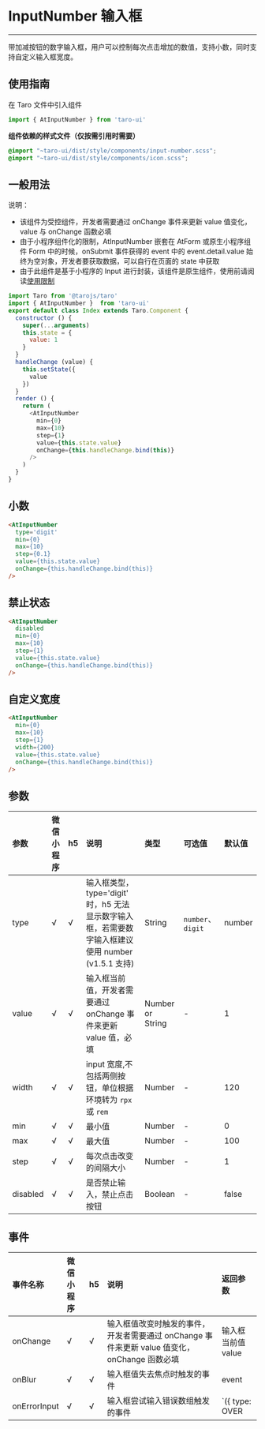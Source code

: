 # InputNumber 输入框

------

带加减按钮的数字输入框，用户可以控制每次点击增加的数值，支持小数，同时支持自定义输入框宽度。

## 使用指南

在 Taro 文件中引入组件

```js
import { AtInputNumber } from 'taro-ui'
```

**组件依赖的样式文件（仅按需引用时需要）**

```scss
@import "~taro-ui/dist/style/components/input-number.scss";
@import "~taro-ui/dist/style/components/icon.scss";
```

## 一般用法

说明：

- 该组件为受控组件，开发者需要通过 onChange 事件来更新 value 值变化，value 与 onChange 函数必填
- 由于小程序组件化的限制，AtInputNumber 嵌套在 AtForm 或原生小程序组件 Form 中的时候，onSubmit 事件获得的 event 中的 event.detail.value 始终为空对象，开发者要获取数据，可以自行在页面的 state 中获取
- 由于此组件是基于小程序的 Input 进行封装，该组件是原生组件，使用前请阅读[使用限制](https://developers.weixin.qq.com/miniprogram/dev/component/native-component.html)

```js
import Taro from '@tarojs/taro'
import { AtInputNumber }  from 'taro-ui'
export default class Index extends Taro.Component {
  constructor () {
    super(...arguments)
    this.state = {
      value: 1
    }
  }
  handleChange (value) {
    this.setState({
      value
    })
  }
  render () {
    return (
      <AtInputNumber
        min={0}
        max={10}
        step={1}
        value={this.state.value}
        onChange={this.handleChange.bind(this)}
      />
    )
  }
}
```

## 小数

```html
<AtInputNumber
  type='digit'
  min={0}
  max={10}
  step={0.1}
  value={this.state.value}
  onChange={this.handleChange.bind(this)}
/>
```

## 禁止状态

```html
<AtInputNumber
  disabled
  min={0}
  max={10}
  step={1}
  value={this.state.value}
  onChange={this.handleChange.bind(this)}
/>
```

## 自定义宽度

```html
<AtInputNumber
  min={0}
  max={10}
  step={1}
  width={200}
  value={this.state.value}
  onChange={this.handleChange.bind(this)}
/>
```

## 参数

| 参数     | 微信小程序 | h5   | 说明                                                         | 类型             | 可选值            | 默认值 |
| :------- | :--------- | :--- | :----------------------------------------------------------- | :--------------- | :---------------- | :----- |
| type     | √          | √    | 输入框类型，type='digit' 时，h5 无法显示数字输入框，若需要数字输入框建议使用 number (v1.5.1 支持) | String           | `number`、`digit` | number |
| value    | √          | √    | 输入框当前值，开发者需要通过 onChange 事件来更新 value 值，必填 | Number or String | -                 | 1      |
| width    | √          | √    | input 宽度,不包括两侧按钮，单位根据环境转为 `rpx` 或 `rem`   | Number           | -                 | 120    |
| min      | √          | √    | 最小值                                                       | Number           | -                 | 0      |
| max      | √          | √    | 最大值                                                       | Number           | -                 | 100    |
| step     | √          | √    | 每次点击改变的间隔大小                                       | Number           | -                 | 1      |
| disabled | √          | √    | 是否禁止输入，禁止点击按钮                                   | Boolean          | -                 | false  |

## 事件

| 事件名称     | 微信小程序 | h5   | 说明                                                         | 返回参数                                               |
| :----------- | :--------- | :--- | :----------------------------------------------------------- | :----------------------------------------------------- |
| onChange     | √          | √    | 输入框值改变时触发的事件，开发者需要通过 onChange 事件来更新 value 值变化，onChange 函数必填 | 输入框当前值 value                                     |
| onBlur       | √          | √    | 输入框值失去焦点时触发的事件                                 | event                                                  |
| onErrorInput | √          | √    | 输入框尝试输入错误数组触发的事件                             | `({ type: OVER | LOW | DISABLED, errorValue: number})` |